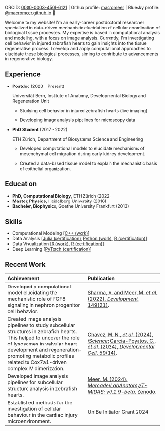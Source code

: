 ORCID: [0000-0003-4501-6121](https://orcid.org/0000-0003-4501-6121) | Github profile: [macromeer](https://github.com/macromeer) | Bluesky profile: [@macromeer.github.io](https://bsky.app/profile/macromeer.github.io) 🦋

Welcome to my website! I'm an early-career postdoctoral researcher specialized in data-driven mechanistic elucidation of cellular coordination of biological tissue processes. My expertise is based in computational analysis and modeling, with a focus on image analysis. Currently, I'm investigating cell behavior in injured zebrafish hearts to gain insights into the tissue regenerative process. I develop and apply computational approaches to elucidate these biological processes, aiming to contribute to advancements in regenerative biology.

## **Experience**
- **Postdoc** (2023 - Present)
  
  Universität Bern, Institute of Anatomy, Developmental Biology and Regeneration Unit
  
    * Studying cell behavior in injured zebrafish hearts (live imaging)

    * Developing image analysis pipelines for microscopy data

- **PhD Student** (2017 - 2022)
  
  ETH Zürich, Department of Biosystems Science and Engineering
  
    * Developed computational models to elucidate mechanisms of mesenchymal cell migration during early kidney development.
      
    * Created a data-based tissue model to explain the mechanistic basis of epithelial organization.

## **Education**

- **PhD, Computational Biology**, ETH Zürich (2022)
- **Master, Physics**, Heidelberg University (2016)
- **Bachelor, Biophysics**, Goethe University Frankfurt (2013)

## **Skills**

*   Computational Modeling [[C++ (work)](https://git.bsse.ethz.ch/iber/Publications/2022_Meer_NPC_Condensation)]
*   Data Analysis [[Julia (certification)](https://coursera.org/share/a62d80f195c50fd8d7c7b0ece3bb2279), [Python (work)](https://github.com/macromeer), [R (certification)](https://courses.edx.org/certificates/bfb8efbaa75d4de3afa94f8599671b6d)]
*   Data Visualization [[R (work)](https://github.com/macromeer/scifig_plot_examples_R), [R (certification)](https://courses.edx.org/certificates/f4a5d4042f9c45a4892559d431aa4b2e)]
*   Deep Learning [[PyTorch (certification)](https://github.com/macromeer/macromeer.github.io/blob/main/certificates/Bern_DL_WinterSchool_2024_Certificate_MarcoMeer.pdf)]

## **Recent Work**

| Achievement                                                                                                                                                                                                                                                           | Publication                                                                                                                                                                                                              |
| :-------------------------------------------------------------------------------------------------------------------------------------------------------------------------------------------------------------------------------------------------------------------- | :-------------------------------------------------------------------------------------------------------------------------------------------------------------------------------------------------------------------------- |
| Developed a computational model elucidating the mechanistic role of FGF8 signaling in nephron progenitor cell behavior.                                                                                                                                                           | [Sharma, A. and Meer, M. *et al.* (2022). *Development*, 149(21)](https://doi.org/10.1242/dev.201012).                                                                                                                                                                         |
| Created image analysis pipelines to study subcellular structures in zebrafish hearts. This helped to uncover the role of lysosomes in valvular heart development and regeneration-promoting metabolic profiles related to Cox7a1-driven complex IV dimerization. | [Chavez, M. N., *et al.* (2024), *iScience*](https://doi.org/10.1016/j.isci.2024.111406); [García-Poyatos, C., *et al.* (2024), *Developmental Cell*, 59(14)](https://doi.org/10.1016/j.devcel.2024.04.012).                                                                                                             |
| Developed image analysis pipelines for subcellular structure analysis in zebrafish hearts.                                                                                                                                                                           | [Meer, M. (2024). *MercaderLabAnatomy/T-MIDAS: v0.1.9-beta*. Zenodo](https://doi.org/10.5281/zenodo.10728503).                                                                                                                                                        |
| Established methods for the investigation of cellular behaviour in the cardiac injury microenvironment.                                                                                                                                                                           | UniBe Initiator Grant 2024                                                                                                                                                       |
